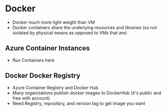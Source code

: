 # Docker
- Docker much more light weight than VM
- Docker containers share the underlying resources and libraries (so not isolated by physical means as opposed to VMs that are)

## Azure Container Instances
- Run Containers here


## Docker Docker Registry
- Azure Container Registry and Docker Hub
- Many organizations publish docker images to DockerHub (it's public and free with account)
- Need Registry, repository, and version tag to get image you want


